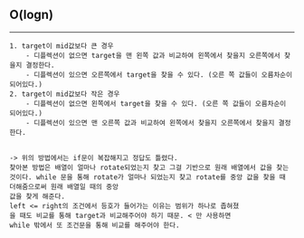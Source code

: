## O(logn)

---

    1. target이 mid값보다 큰 경우
        - 디플렉션이 없으면 target을 맨 왼쪽 값과 비교하여 왼쪽에서 찾을지 오른쪽에서 찾을지 결정한다.
        - 디플렉션이 있으면 오른쪽에서 target을 찾을 수 있다. (오른 쪽 값들이 오름차순이 되어있다.)
    2. target이 mid값보다 작은 경우
        - 디플렉션이 없으면 왼쪽에서 target을 찾을 수 있다. (오른 쪽 값들이 오름차순이 되어있다.)
        - 디플렉션이 있으면 맨 오른쪽 값과 비교하여 왼쪽에서 찾을지 오른쪽에서 찾을지 결정한다.


    -> 위의 방법에서는 if문이 복잡해지고 정답도 틀렸다.
    찾아본 방법은 배열이 얼마나 rotate되었는지 찾고 그걸 기반으로 원래 배열에서 값을 찾는 것이다. while 문을 통해 rotate가 얼마나 되었는지 찾고 rotate를 중앙 값을 찾을 때 더해줌으로써 원래 배열일 때의 중앙
    값을 찾게 해준다.
    left <= right의 조건에서 등호가 들어가는 이유는 범위가 하나로 좁혀졌
    을 때도 비교를 통해 target과 비교해주어야 하기 때문. < 만 사용하면
    while 밖에서 또 조건문을 통해 비교를 해주어야 한다.
